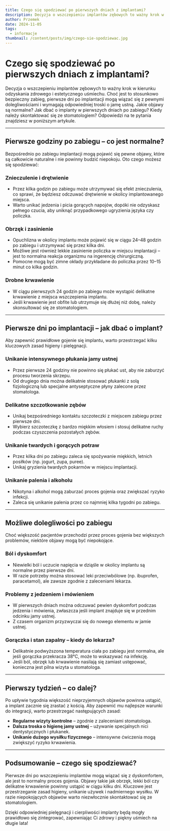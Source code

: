 ```yaml
---
title: Czego się spodziewać po pierwszych dniach z implantami?
description: Decyzja o wszczepieniu implantów zębowych to ważny krok w kierunku odzyskania zdrowego i estetycznego uśmiechu. Choć jest to stosunkowo bezpieczny zabieg, pierwsze dni po implantacji mogą wiązać się z pewnymi dolegliwościami i wymagają odpowiedniej troski o jamę ustną. 
author: Przemek
date: 2024-11-05
tags:
  - informacje
thumbnail: /content/posts/img/czego-sie-spodziewac.jpg
---
```

# Czego się spodziewać po pierwszych dniach z implantami?

Decyzja o wszczepieniu implantów zębowych to ważny krok w kierunku odzyskania zdrowego i estetycznego uśmiechu. Choć jest to stosunkowo bezpieczny zabieg, pierwsze dni po implantacji mogą wiązać się z pewnymi dolegliwościami i wymagają odpowiedniej troski o jamę ustną. Jakie objawy są normalne? Jak dbać o implanty w pierwszych dniach po zabiegu? Kiedy należy skontaktować się ze stomatologiem? Odpowiedzi na te pytania znajdziesz w poniższym artykule.

---

## Pierwsze godziny po zabiegu – co jest normalne?

Bezpośrednio po zabiegu implantacji mogą pojawić się pewne objawy, które są całkowicie naturalne i nie powinny budzić niepokoju. Oto czego możesz się spodziewać:

### **Znieczulenie i drętwienie**
- Przez kilka godzin po zabiegu może utrzymywać się efekt znieczulenia, co sprawi, że będziesz odczuwać drętwienie w okolicy implantowanego miejsca.
- Warto unikać jedzenia i picia gorących napojów, dopóki nie odzyskasz pełnego czucia, aby uniknąć przypadkowego ugryzienia języka czy policzka.

### **Obrzęk i zasinienie**
- Opuchlizna w okolicy implantu może pojawić się w ciągu 24–48 godzin po zabiegu i utrzymywać się przez kilka dni.
- Możliwe jest również lekkie zasinienie policzka w miejscu implantacji – jest to normalna reakcja organizmu na ingerencję chirurgiczną.
- Pomocne mogą być zimne okłady przykładane do policzka przez 10–15 minut co kilka godzin.

###  **Drobne krwawienie**
- W ciągu pierwszych 24 godzin po zabiegu może wystąpić delikatne krwawienie z miejsca wszczepienia implantu.
- Jeśli krwawienie jest obfite lub utrzymuje się dłużej niż dobę, należy skonsultować się ze stomatologiem.

---

## Pierwsze dni po implantacji – jak dbać o implant?

Aby zapewnić prawidłowe gojenie się implantu, warto przestrzegać kilku kluczowych zasad higieny i pielęgnacji.

### **Unikanie intensywnego płukania jamy ustnej**
- Przez pierwsze 24 godziny nie powinno się płukać ust, aby nie zaburzyć procesu tworzenia skrzepu.
- Od drugiego dnia można delikatnie stosować płukanki z solą fizjologiczną lub specjalne antyseptyczne płyny zalecone przez stomatologa.

### **Delikatne szczotkowanie zębów**
- Unikaj bezpośredniego kontaktu szczoteczki z miejscem zabiegu przez pierwsze dni.
- Wybierz szczoteczkę z bardzo miękkim włosiem i stosuj delikatne ruchy podczas czyszczenia pozostałych zębów.

###  **Unikanie twardych i gorących potraw**
- Przez kilka dni po zabiegu zaleca się spożywanie miękkich, letnich posiłków (np. jogurt, zupa, puree).
- Unikaj gryzienia twardych pokarmów w miejscu implantacji.

### **Unikanie palenia i alkoholu**
- Nikotyna i alkohol mogą zaburzać proces gojenia oraz zwiększać ryzyko infekcji.
- Zaleca się unikanie palenia przez co najmniej kilka tygodni po zabiegu.

---

## Możliwe dolegliwości po zabiegu

Choć większość pacjentów przechodzi przez proces gojenia bez większych problemów, niektóre objawy mogą być niepokojące.

### **Ból i dyskomfort**
- Niewielki ból i uczucie napięcia w dziąśle w okolicy implantu są normalne przez pierwsze dni.
- W razie potrzeby można stosować leki przeciwbólowe (np. ibuprofen, paracetamol), ale zawsze zgodnie z zaleceniami lekarza.

###  **Problemy z jedzeniem i mówieniem**
- W pierwszych dniach można odczuwać pewien dyskomfort podczas jedzenia i mówienia, zwłaszcza jeśli implant znajduje się w przednim odcinku jamy ustnej.
- Z czasem organizm przyzwyczai się do nowego elementu w jamie ustnej.

###  **Gorączka i stan zapalny – kiedy do lekarza?**
- Delikatnie podwyższona temperatura ciała po zabiegu jest normalna, ale jeśli gorączka przekracza 38°C, może to wskazywać na infekcję.
- Jeśli ból, obrzęk lub krwawienie nasilają się zamiast ustępować, konieczna jest pilna wizyta u stomatologa.

---

## Pierwszy tydzień – co dalej?

Po upływie tygodnia większość nieprzyjemnych objawów powinna ustąpić, a implant zacznie się zrastać z kością. Aby zapewnić mu najlepsze warunki do integracji, warto przestrzegać następujących zasad:

- **Regularne wizyty kontrolne** – zgodnie z zaleceniami stomatologa.
- **Dalsza troska o higienę jamy ustnej** – używanie specjalnych nici dentystycznych i płukanek.
- **Unikanie dużego wysiłku fizycznego** – intensywne ćwiczenia mogą zwiększyć ryzyko krwawienia.

---

## Podsumowanie – czego się spodziewać?

Pierwsze dni po wszczepieniu implantów mogą wiązać się z dyskomfortem, ale jest to normalny proces gojenia. Objawy takie jak obrzęk, lekki ból czy delikatne krwawienie powinny ustąpić w ciągu kilku dni. Kluczowe jest przestrzeganie zasad higieny, unikanie używek i nadmiernego wysiłku. W razie niepokojących objawów warto niezwłocznie skontaktować się ze stomatologiem.

Dzięki odpowiedniej pielęgnacji i cierpliwości implanty będą mogły prawidłowo się zintegrować, zapewniając Ci zdrowy i piękny uśmiech na długie lata!

